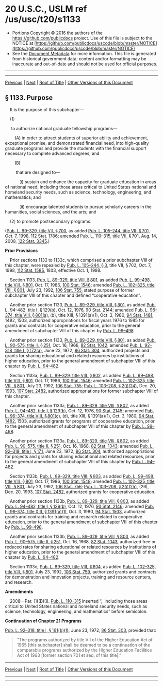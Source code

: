 ---
---

# 20 U.S.C., USLM ref /us/usc/t20/s1133

* Portions Copyright © 2016 the authors of the https://github.com/publicdocs project.
  Use of this file is subject to the NOTICE at [https://github.com/publicdocs/uscode/blob/master/NOTICE](https://github.com/publicdocs/uscode/blob/master/NOTICE)
* See the [Document Metadata](././../../../../..//README.md) for more information.
  This file is generated from historical government data; content and/or formatting may be inaccurate and out-of-date and should not be used for official purposes.

----------
----------

[Previous](./../../../../..//us/usc/t20/ch28/schVII/m__us_usc_t20_ch28_schVII.md) | [Next](./../../../../..//us/usc/t20/ch28/schVII/ptA/m__us_usc_t20_ch28_schVII_ptA.md) | [Root of Title](./../../../../../) | [Other Versions of this Document](https://publicdocs.github.io/go/links?ns=uslm&ref=%2Fus%2Fusc%2Ft20%2Fs1133)

## § 1133. Purpose

    It is the purpose of this subchapter—

    (1)

     to authorize national graduate fellowship programs—

        (A) in order to attract students of superior ability and achievement, exceptional promise, and demonstrated financial need, into high-quality graduate programs and provide the students with the financial support necessary to complete advanced degrees; and

        (B)

         that are designed to—

            (i) sustain and enhance the capacity for graduate education in areas of national need, including those areas critical to United States national and homeland security needs, such as science, technology, engineering, and mathematics; and

            (ii) encourage talented students to pursue scholarly careers in the humanities, social sciences, and the arts; and

    (2) to promote postsecondary programs.

([Pub. L. 89–329, title VII, § 700][/us/pl/89/329/s700], as added [Pub. L. 105–244, title VII, § 701][/us/pl/105/244/s701], Oct. 7, 1998, [112 Stat. 1786][/us/stat/112/1786]; amended [Pub. L. 110–315, title VII, § 701][/us/pl/110/315/s701], Aug. 14, 2008, [122 Stat. 3345][/us/stat/122/3345].)

 __Prior Provisions__ 

    Prior sections 1133 to 1133c, which comprised a prior subchapter VIII of this chapter, were repealed by [Pub. L. 105–244, § 3][/us/pl/105/244/s3], title VII, § 702, Oct. 7, 1998, [112 Stat. 1585][/us/stat/112/1585], 1803, effective Oct. 1, 1998.

    Section 1133, [Pub. L. 89–329, title VIII, § 801][/us/pl/89/329/s801], as added [Pub. L. 99–498, title VIII, § 801][/us/pl/99/498/s801], Oct. 17, 1986, [100 Stat. 1546][/us/stat/100/1546]; amended [Pub. L. 102–325, title VIII, § 801][/us/pl/102/325/s801], July 23, 1992, [106 Stat. 755][/us/stat/106/755], stated purpose of former subchapter VIII of this chapter and defined “cooperative education”.

    Another prior section 1133, [Pub. L. 89–329, title VIII, § 801][/us/pl/89/329/s801], as added [Pub. L. 94–482, title I, § 129(b)][/us/pl/94/482/s129/b], Oct. 12, 1976, [90 Stat. 2144][/us/stat/90/2144]; amended [Pub. L. 96–374, title VIII, § 801(a)][/us/pl/96/374/s801/a], (b), title XIII, § 1391(a)(1), Oct. 3, 1980, [94 Stat. 1481][/us/stat/94/1481], 1482, 1503, authorized appropriations for fiscal years 1976 to 1985 for grants and contracts for cooperative education, prior to the general amendment of subchapter VIII of this chapter by [Pub. L. 99–498][/us/pl/99/498].

    Another prior section 1133, [Pub. L. 89–329, title VIII, § 801][/us/pl/89/329/s801], as added [Pub. L. 90–575, title II, § 251][/us/pl/90/575/s251], Oct. 16, 1968, [82 Stat. 1042][/us/stat/82/1042]; amended [Pub. L. 92–318, title I, § 172(a)][/us/pl/92/318/s172/a], June 23, 1972, [86 Stat. 304][/us/stat/86/304], authorized projects and grants for sharing educational and related resources by institutions of higher education, prior to the general amendment of subchapter VIII of this chapter by [Pub. L. 94–482][/us/pl/94/482].

    Section 1133a, [Pub. L. 89–329, title VIII, § 802][/us/pl/89/329/s802], as added [Pub. L. 99–498, title VIII, § 801][/us/pl/99/498/s801], Oct. 17, 1986, [100 Stat. 1546][/us/stat/100/1546]; amended [Pub. L. 102–325, title VIII, § 801][/us/pl/102/325/s801], July 23, 1992, [106 Stat. 755][/us/stat/106/755]; [Pub. L. 103–208, § 2(j)(24)][/us/pl/103/208/s2/j/24], Dec. 20, 1993, [107 Stat. 2482][/us/stat/107/2482], authorized appropriations for former subchapter VIII of this chapter.

    Another prior section 1133a, [Pub. L. 89–329, title VIII, § 802][/us/pl/89/329/s802], as added [Pub. L. 94–482, title I, § 129(b)][/us/pl/94/482/s129/b], Oct. 12, 1976, [90 Stat. 2145][/us/stat/90/2145]; amended [Pub. L. 96–374, title VIII, § 801(c)][/us/pl/96/374/s801/c], (d), title XIII, § 1391(a)(1), Oct. 3, 1980, [94 Stat. 1482][/us/stat/94/1482], 1503, authorized grants for programs of cooperative education, prior to the general amendment of subchapter VIII of this chapter by [Pub. L. 99–498][/us/pl/99/498].

    Another prior section 1133a, [Pub. L. 89–329, title VIII, § 802][/us/pl/89/329/s802], as added [Pub. L. 90–575, title II, § 251][/us/pl/90/575/s251], Oct. 16, 1968, [82 Stat. 1043][/us/stat/82/1043]; amended [Pub. L. 92–318, title I, § 171][/us/pl/92/318/s171], June 23, 1972, [86 Stat. 304][/us/stat/86/304], authorized appropriations for projects and grants for sharing educational and related resources, prior to the general amendment of subchapter VIII of this chapter by [Pub. L. 94–482][/us/pl/94/482].

    Section 1133b, [Pub. L. 89–329, title VIII, § 803][/us/pl/89/329/s803], as added [Pub. L. 99–498, title VIII, § 801][/us/pl/99/498/s801], Oct. 17, 1986, [100 Stat. 1548][/us/stat/100/1548]; amended [Pub. L. 102–325, title VIII, § 801][/us/pl/102/325/s801], July 23, 1992, [106 Stat. 756][/us/stat/106/756]; [Pub. L. 103–208, § 2(j)(25)][/us/pl/103/208/s2/j/25], (26), Dec. 20, 1993, [107 Stat. 2482][/us/stat/107/2482], authorized grants for cooperative education.

    Another prior section 1133b, [Pub. L. 89–329, title VIII, § 803][/us/pl/89/329/s803], as added [Pub. L. 94–482, title I, § 129(b)][/us/pl/94/482/s129/b], Oct. 12, 1976, [90 Stat. 2146][/us/stat/90/2146]; amended [Pub. L. 96–374, title XIII, § 1391(a)(1)][/us/pl/96/374/s1391/a/1], Oct. 3, 1980, [94 Stat. 1503][/us/stat/94/1503], authorized grants and contracts for training and research related to cooperative education, prior to the general amendment of subchapter VIII of this chapter by [Pub. L. 99–498][/us/pl/99/498].

    Another prior section 1133b, [Pub. L. 89–329, title VIII, § 803][/us/pl/89/329/s803], as added [Pub. L. 90–575, title II, § 251][/us/pl/90/575/s251], Oct. 16, 1968, [82 Stat. 1043][/us/stat/82/1043], authorized free or reduced rates for sharing educational or related resources by institutions of higher education, prior to the general amendment of subchapter VIII of this chapter by [Pub. L. 94–482][/us/pl/94/482].

    Section 1133c, [Pub. L. 89–329, title VIII, § 804][/us/pl/89/329/s804], as added [Pub. L. 102–325, title VIII, § 801][/us/pl/102/325/s801], July 23, 1992, [106 Stat. 759][/us/stat/106/759], authorized grants and contracts for demonstration and innovation projects, training and resource centers, and research.

 __Amendments__ 

    2008—Par. (1)(B)(i). [Pub. L. 110–315][/us/pl/110/315] inserted “, including those areas critical to United States national and homeland security needs, such as science, technology, engineering, and mathematics” before semicolon.

 __Continuation of Chapter 21 Programs__ 

[Pub. L. 92–318, title I, § 161(b)(1)][/us/pl/92/318/s161/b/1], June 23, 1972, [86 Stat. 303][/us/stat/86/303], provided that: 

> “The programs authorized by title VII of the Higher Education Act of 1965 \[this subchapter\] shall be deemed to be a continuation of the comparable programs authorized by the Higher Education Facilities Act of 1963 \[former section 701 et seq. of this title\].”

----------

[Previous](./../../../../..//us/usc/t20/ch28/schVII/m__us_usc_t20_ch28_schVII.md) | [Next](./../../../../..//us/usc/t20/ch28/schVII/ptA/m__us_usc_t20_ch28_schVII_ptA.md) | [Root of Title](./../../../../../) | [Other Versions of this Document](https://publicdocs.github.io/go/links?ns=uslm&ref=%2Fus%2Fusc%2Ft20%2Fs1133)

----------
----------

[/us/pl/89/329/s700]: https://publicdocs.github.io/go/links?ns=uslm&ref=%2Fus%2Fpl%2F89%2F329%2Fs700
[/us/pl/105/244/s701]: https://publicdocs.github.io/go/links?ns=uslm&ref=%2Fus%2Fpl%2F105%2F244%2Fs701
[/us/stat/112/1786]: https://publicdocs.github.io/go/links?ns=uslm&ref=%2Fus%2Fstat%2F112%2F1786
[/us/pl/110/315/s701]: https://publicdocs.github.io/go/links?ns=uslm&ref=%2Fus%2Fpl%2F110%2F315%2Fs701
[/us/stat/122/3345]: https://publicdocs.github.io/go/links?ns=uslm&ref=%2Fus%2Fstat%2F122%2F3345
[/us/pl/105/244/s3]: https://publicdocs.github.io/go/links?ns=uslm&ref=%2Fus%2Fpl%2F105%2F244%2Fs3
[/us/stat/112/1585]: https://publicdocs.github.io/go/links?ns=uslm&ref=%2Fus%2Fstat%2F112%2F1585
[/us/pl/89/329/s801]: https://publicdocs.github.io/go/links?ns=uslm&ref=%2Fus%2Fpl%2F89%2F329%2Fs801
[/us/pl/99/498/s801]: https://publicdocs.github.io/go/links?ns=uslm&ref=%2Fus%2Fpl%2F99%2F498%2Fs801
[/us/stat/100/1546]: https://publicdocs.github.io/go/links?ns=uslm&ref=%2Fus%2Fstat%2F100%2F1546
[/us/pl/102/325/s801]: https://publicdocs.github.io/go/links?ns=uslm&ref=%2Fus%2Fpl%2F102%2F325%2Fs801
[/us/stat/106/755]: https://publicdocs.github.io/go/links?ns=uslm&ref=%2Fus%2Fstat%2F106%2F755
[/us/pl/89/329/s801]: https://publicdocs.github.io/go/links?ns=uslm&ref=%2Fus%2Fpl%2F89%2F329%2Fs801
[/us/pl/94/482/s129/b]: https://publicdocs.github.io/go/links?ns=uslm&ref=%2Fus%2Fpl%2F94%2F482%2Fs129%2Fb
[/us/stat/90/2144]: https://publicdocs.github.io/go/links?ns=uslm&ref=%2Fus%2Fstat%2F90%2F2144
[/us/pl/96/374/s801/a]: https://publicdocs.github.io/go/links?ns=uslm&ref=%2Fus%2Fpl%2F96%2F374%2Fs801%2Fa
[/us/stat/94/1481]: https://publicdocs.github.io/go/links?ns=uslm&ref=%2Fus%2Fstat%2F94%2F1481
[/us/pl/99/498]: https://publicdocs.github.io/go/links?ns=uslm&ref=%2Fus%2Fpl%2F99%2F498
[/us/pl/89/329/s801]: https://publicdocs.github.io/go/links?ns=uslm&ref=%2Fus%2Fpl%2F89%2F329%2Fs801
[/us/pl/90/575/s251]: https://publicdocs.github.io/go/links?ns=uslm&ref=%2Fus%2Fpl%2F90%2F575%2Fs251
[/us/stat/82/1042]: https://publicdocs.github.io/go/links?ns=uslm&ref=%2Fus%2Fstat%2F82%2F1042
[/us/pl/92/318/s172/a]: https://publicdocs.github.io/go/links?ns=uslm&ref=%2Fus%2Fpl%2F92%2F318%2Fs172%2Fa
[/us/stat/86/304]: https://publicdocs.github.io/go/links?ns=uslm&ref=%2Fus%2Fstat%2F86%2F304
[/us/pl/94/482]: https://publicdocs.github.io/go/links?ns=uslm&ref=%2Fus%2Fpl%2F94%2F482
[/us/pl/89/329/s802]: https://publicdocs.github.io/go/links?ns=uslm&ref=%2Fus%2Fpl%2F89%2F329%2Fs802
[/us/pl/99/498/s801]: https://publicdocs.github.io/go/links?ns=uslm&ref=%2Fus%2Fpl%2F99%2F498%2Fs801
[/us/stat/100/1546]: https://publicdocs.github.io/go/links?ns=uslm&ref=%2Fus%2Fstat%2F100%2F1546
[/us/pl/102/325/s801]: https://publicdocs.github.io/go/links?ns=uslm&ref=%2Fus%2Fpl%2F102%2F325%2Fs801
[/us/stat/106/755]: https://publicdocs.github.io/go/links?ns=uslm&ref=%2Fus%2Fstat%2F106%2F755
[/us/pl/103/208/s2/j/24]: https://publicdocs.github.io/go/links?ns=uslm&ref=%2Fus%2Fpl%2F103%2F208%2Fs2%2Fj%2F24
[/us/stat/107/2482]: https://publicdocs.github.io/go/links?ns=uslm&ref=%2Fus%2Fstat%2F107%2F2482
[/us/pl/89/329/s802]: https://publicdocs.github.io/go/links?ns=uslm&ref=%2Fus%2Fpl%2F89%2F329%2Fs802
[/us/pl/94/482/s129/b]: https://publicdocs.github.io/go/links?ns=uslm&ref=%2Fus%2Fpl%2F94%2F482%2Fs129%2Fb
[/us/stat/90/2145]: https://publicdocs.github.io/go/links?ns=uslm&ref=%2Fus%2Fstat%2F90%2F2145
[/us/pl/96/374/s801/c]: https://publicdocs.github.io/go/links?ns=uslm&ref=%2Fus%2Fpl%2F96%2F374%2Fs801%2Fc
[/us/stat/94/1482]: https://publicdocs.github.io/go/links?ns=uslm&ref=%2Fus%2Fstat%2F94%2F1482
[/us/pl/99/498]: https://publicdocs.github.io/go/links?ns=uslm&ref=%2Fus%2Fpl%2F99%2F498
[/us/pl/89/329/s802]: https://publicdocs.github.io/go/links?ns=uslm&ref=%2Fus%2Fpl%2F89%2F329%2Fs802
[/us/pl/90/575/s251]: https://publicdocs.github.io/go/links?ns=uslm&ref=%2Fus%2Fpl%2F90%2F575%2Fs251
[/us/stat/82/1043]: https://publicdocs.github.io/go/links?ns=uslm&ref=%2Fus%2Fstat%2F82%2F1043
[/us/pl/92/318/s171]: https://publicdocs.github.io/go/links?ns=uslm&ref=%2Fus%2Fpl%2F92%2F318%2Fs171
[/us/stat/86/304]: https://publicdocs.github.io/go/links?ns=uslm&ref=%2Fus%2Fstat%2F86%2F304
[/us/pl/94/482]: https://publicdocs.github.io/go/links?ns=uslm&ref=%2Fus%2Fpl%2F94%2F482
[/us/pl/89/329/s803]: https://publicdocs.github.io/go/links?ns=uslm&ref=%2Fus%2Fpl%2F89%2F329%2Fs803
[/us/pl/99/498/s801]: https://publicdocs.github.io/go/links?ns=uslm&ref=%2Fus%2Fpl%2F99%2F498%2Fs801
[/us/stat/100/1548]: https://publicdocs.github.io/go/links?ns=uslm&ref=%2Fus%2Fstat%2F100%2F1548
[/us/pl/102/325/s801]: https://publicdocs.github.io/go/links?ns=uslm&ref=%2Fus%2Fpl%2F102%2F325%2Fs801
[/us/stat/106/756]: https://publicdocs.github.io/go/links?ns=uslm&ref=%2Fus%2Fstat%2F106%2F756
[/us/pl/103/208/s2/j/25]: https://publicdocs.github.io/go/links?ns=uslm&ref=%2Fus%2Fpl%2F103%2F208%2Fs2%2Fj%2F25
[/us/stat/107/2482]: https://publicdocs.github.io/go/links?ns=uslm&ref=%2Fus%2Fstat%2F107%2F2482
[/us/pl/89/329/s803]: https://publicdocs.github.io/go/links?ns=uslm&ref=%2Fus%2Fpl%2F89%2F329%2Fs803
[/us/pl/94/482/s129/b]: https://publicdocs.github.io/go/links?ns=uslm&ref=%2Fus%2Fpl%2F94%2F482%2Fs129%2Fb
[/us/stat/90/2146]: https://publicdocs.github.io/go/links?ns=uslm&ref=%2Fus%2Fstat%2F90%2F2146
[/us/pl/96/374/s1391/a/1]: https://publicdocs.github.io/go/links?ns=uslm&ref=%2Fus%2Fpl%2F96%2F374%2Fs1391%2Fa%2F1
[/us/stat/94/1503]: https://publicdocs.github.io/go/links?ns=uslm&ref=%2Fus%2Fstat%2F94%2F1503
[/us/pl/99/498]: https://publicdocs.github.io/go/links?ns=uslm&ref=%2Fus%2Fpl%2F99%2F498
[/us/pl/89/329/s803]: https://publicdocs.github.io/go/links?ns=uslm&ref=%2Fus%2Fpl%2F89%2F329%2Fs803
[/us/pl/90/575/s251]: https://publicdocs.github.io/go/links?ns=uslm&ref=%2Fus%2Fpl%2F90%2F575%2Fs251
[/us/stat/82/1043]: https://publicdocs.github.io/go/links?ns=uslm&ref=%2Fus%2Fstat%2F82%2F1043
[/us/pl/94/482]: https://publicdocs.github.io/go/links?ns=uslm&ref=%2Fus%2Fpl%2F94%2F482
[/us/pl/89/329/s804]: https://publicdocs.github.io/go/links?ns=uslm&ref=%2Fus%2Fpl%2F89%2F329%2Fs804
[/us/pl/102/325/s801]: https://publicdocs.github.io/go/links?ns=uslm&ref=%2Fus%2Fpl%2F102%2F325%2Fs801
[/us/stat/106/759]: https://publicdocs.github.io/go/links?ns=uslm&ref=%2Fus%2Fstat%2F106%2F759
[/us/pl/110/315]: https://publicdocs.github.io/go/links?ns=uslm&ref=%2Fus%2Fpl%2F110%2F315
[/us/pl/92/318/s161/b/1]: https://publicdocs.github.io/go/links?ns=uslm&ref=%2Fus%2Fpl%2F92%2F318%2Fs161%2Fb%2F1
[/us/stat/86/303]: https://publicdocs.github.io/go/links?ns=uslm&ref=%2Fus%2Fstat%2F86%2F303


